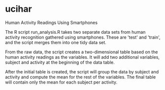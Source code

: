 # ucihar
Human Activity Readings Using Smartphones

The R script run_analysis.R takes two separate data sets from human activity recognition gathered using smartphones. These are 'test' and 'train', and the script merges them into one tidy data set.

From the raw data, the script creates a two-dimensional table based on the human activity readings as the variables. It will add two additional variables, subject and activity at the beginning of the data table.

After the initial table is created, the script will group the data by subject and activity and compute the mean for the rest of the variables. The final table will contain only the mean for each subject per activity.